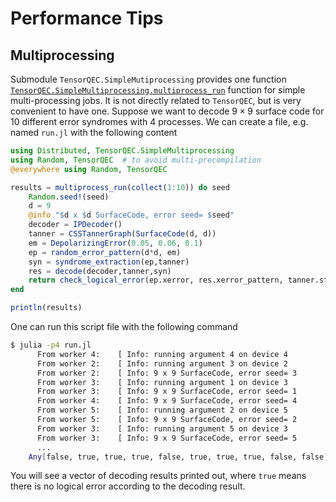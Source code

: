 # Performance Tips
## Multiprocessing
Submodule `TensorQEC.SimpleMutiprocessing` provides one function [`TensorQEC.SimpleMultiprocessing.multiprocess_run`](@ref) function for simple multi-processing jobs.
It is not directly related to `TensorQEC`, but is very convenient to have one.
Suppose we want to decode $9 \times 9$ surface code for 10 different error syndromes with 4 processes.
We can create a file, e.g. named `run.jl` with the following content

```julia
using Distributed, TensorQEC.SimpleMultiprocessing
using Random, TensorQEC  # to avoid multi-precompilation
@everywhere using Random, TensorQEC

results = multiprocess_run(collect(1:10)) do seed
    Random.seed!(seed)
    d = 9
    @info "$d x $d SurfaceCode, error seed= $seed"
    decoder = IPDecoder()
    tanner = CSSTannerGraph(SurfaceCode(d, d))
    em = DepolarizingError(0.05, 0.06, 0.1)
    ep = random_error_pattern(d*d, em)
    syn = syndrome_extraction(ep,tanner)
    res = decode(decoder,tanner,syn)
    return check_logical_error(ep.xerror, res.xerror_pattern, tanner.stgx.H) && check_logical_error(ep.zerror, res.zerror_pattern, tanner.stgz.H)
end

println(results)
```

One can run this script file with the following command
```bash
$ julia -p4 run.jl
      From worker 4:    [ Info: running argument 4 on device 4
      From worker 2:    [ Info: running argument 3 on device 2
      From worker 2:    [ Info: 9 x 9 SurfaceCode, error seed= 3
      From worker 3:    [ Info: running argument 1 on device 3
      From worker 3:    [ Info: 9 x 9 SurfaceCode, error seed= 1
      From worker 4:    [ Info: 9 x 9 SurfaceCode, error seed= 4
      From worker 5:    [ Info: running argument 2 on device 5
      From worker 5:    [ Info: 9 x 9 SurfaceCode, error seed= 2
      From worker 3:    [ Info: running argument 5 on device 3
      From worker 3:    [ Info: 9 x 9 SurfaceCode, error seed= 5
      ...
    Any[false, true, true, true, false, true, true, true, false, false]
```
You will see a vector of decoding results printed out, where `true` means there is no logical error according to the decoding result.